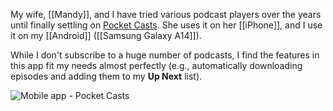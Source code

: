 My wife, [[Mandy]], and I have tried various podcast players over the years until finally settling on [Pocket Casts](https://pocketcasts.com/). She uses it on her [[iPhone]], and I use it on my [[Android]] ([[Samsung Galaxy A14]]).

While I don't subscribe to a huge number of podcasts, I find the features in this app fit my needs almost perfectly (e.g., automatically downloading episodes and adding them to my **Up Next** list).

![Mobile app - Pocket Casts](https://i.imgur.com/Rhn1M80.jpeg)

